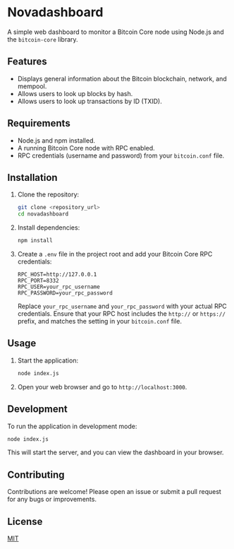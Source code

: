  # Novadashboard
 
 A simple web dashboard to monitor a Bitcoin Core node using Node.js and the `bitcoin-core` library.
 
 ## Features
 
 *   Displays general information about the Bitcoin blockchain, network, and mempool.
 *   Allows users to look up blocks by hash.
 *   Allows users to look up transactions by ID (TXID).
 
 ## Requirements
 
 *   Node.js and npm installed.
 *   A running Bitcoin Core node with RPC enabled.
 *   RPC credentials (username and password) from your `bitcoin.conf` file.
 
 ## Installation
 
 1.  Clone the repository:
 
     ```bash
     git clone <repository_url>
     cd novadashboard
     ```
 
 2.  Install dependencies:
 
     ```bash
     npm install
     ```
 
 3.  Create a `.env` file in the project root and add your Bitcoin Core RPC credentials:
 
     ```
     RPC_HOST=http://127.0.0.1
     RPC_PORT=8332
     RPC_USER=your_rpc_username
     RPC_PASSWORD=your_rpc_password
     ```
     Replace `your_rpc_username` and `your_rpc_password` with your actual RPC credentials.  Ensure that your RPC host includes the `http://` or `https://` prefix, and matches the setting in your `bitcoin.conf` file.
 
 ## Usage
 
 1.  Start the application:
 
     ```bash
     node index.js
     ```
 
 2.  Open your web browser and go to `http://localhost:3000`.
 
 ## Development
 
 To run the application in development mode:
 
 ```bash
 node index.js 
 ```
 
 This will start the server, and you can view the dashboard in your browser.
 
 ## Contributing
 
 Contributions are welcome! Please open an issue or submit a pull request for any bugs or improvements.
 
 ## License
 
 [MIT](LICENSE)